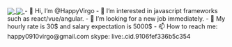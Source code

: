 <!-- [![Anurag's GitHub stats](https://github-readme-stats.vercel.app/api?username=happyvirgo&count_private=true&show_icons=true&show_icons=true&theme=radical&repo=github-readme-stats)](https://github.com/HappyVirgo/Drewnogrod)
[![Top Langs](https://github-readme-stats.vercel.app/api/top-langs/?username=happyvirgo&layout=compact)](https://github.com/happyvirgo/github-readme-stats) -->
<a href="https://github.com/happyvirgo/github-readme-stats">
  <img align="center" src="https://github-readme-stats.vercel.app/api/pin/?username=happyvirgo&repo=github-readme-stats" />
</a>
<a href="https://github.com/happyvirgo/convoychat">
  <img align="center" src="https://github-readme-stats.vercel.app/api/pin/?username=happyvirgo&repo=convoychat" />
</a>
- 👋 Hi, I’m @HappyVirgo
- 👀 I’m interested in javascript frameworks such as react/vue/angular.
- 💞️ I’m looking for a new job immediately.
- 🤑 My hourly rate is 30$ and salary expectation is 5000$
- 📫 How to reach me: 
happy0910virgo@gmail.com
skype: live:.cid.9106fef336b5c354

<!---
HappyVirgo/HappyVirgo is a ✨ special ✨ repository because its `README.md` (this file) appears on your GitHub profile.
You can click the Preview link to take a look at your changes.
--->
